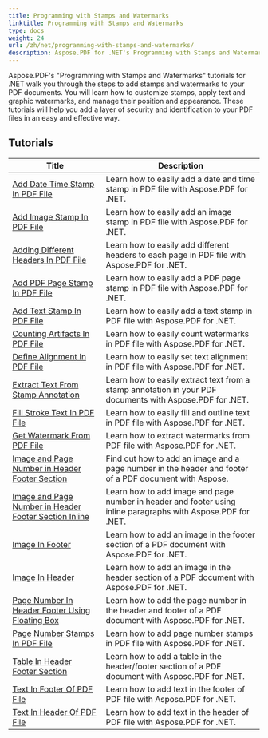 ```yaml
---
title: Programming with Stamps and Watermarks
linktitle: Programming with Stamps and Watermarks
type: docs
weight: 24
url: /zh/net/programming-with-stamps-and-watermarks/
description: Aspose.PDF for .NET's Programming with Stamps and Watermarks tutorials teach you how to add security and personalization elements to your PDF documents.
---
```


Aspose.PDF's "Programming with Stamps and Watermarks" tutorials for .NET walk you through the steps to add stamps and watermarks to your PDF documents. You will learn how to customize stamps, apply text and graphic watermarks, and manage their position and appearance. These tutorials will help you add a layer of security and identification to your PDF files in an easy and effective way.

## Tutorials
| Title | Description |
| --- | --- | 
| [Add Date Time Stamp In PDF File](./add-date-time-stamp/) | Learn how to easily add a date and time stamp in PDF file with Aspose.PDF for .NET. |  
| [Add Image Stamp In PDF File](./add-image-stamp/) | Learn how to easily add an image stamp in PDF file with Aspose.PDF for .NET. |  
| [Adding Different Headers In PDF File](./adding-different-headers/) | Learn how to easily add different headers to each page in PDF file with Aspose.PDF for .NET. |  
| [Add PDF Page Stamp In PDF File](./add-pdf-page-stamp/) | Learn how to easily add a PDF page stamp in PDF file with Aspose.PDF for .NET. |  
| [Add Text Stamp In PDF File](./add-text-stamp/) | Learn how to easily add a text stamp in PDF file with Aspose.PDF for .NET. |  
| [Counting Artifacts In PDF File](./counting-artifacts/) | Learn how to easily count watermarks in PDF file with Aspose.PDF for .NET. |  
| [Define Alignment In PDF File](./define-alignment/) | Learn how to easily set text alignment in PDF file with Aspose.PDF for .NET. |  
| [Extract Text From Stamp Annotation](./extract-text-from-stamp-annotation/) | Learn how to easily extract text from a stamp annotation in your PDF documents with Aspose.PDF for .NET. |  
| [Fill Stroke Text In PDF File](./fill-stroke-text/) | Learn how to easily fill and outline text in PDF file with Aspose.PDF for .NET. |  
| [Get Watermark From PDF File](./get-watermark/) | Learn how to extract watermarks from PDF file with Aspose.PDF for .NET. |  
| [Image and Page Number in Header Footer Section](./image-and-page-number-in-header-footer-section/) | Find out how to add an image and a page number in the header and footer of a PDF document with Aspose. |  
| [Image and Page Number in Header Footer Section Inline](./image-and-page-number-in-header-footer-section-inline/) | Learn how to add image and page number in header and footer using inline paragraphs with Aspose.PDF for .NET. |  
| [Image In Footer](./image-in-footer/) | Learn how to add an image in the footer section of a PDF document with Aspose.PDF for .NET. |  
| [Image In Header](./image-in-header/) | Learn how to add an image in the header section of a PDF document with Aspose.PDF for .NET. |  
| [Page Number In Header Footer Using Floating Box](./page-number-in-header-footer-using-floating-box/) | Learn how to add the page number in the header and footer of a PDF document with Aspose.PDF for .NET. |  
| [Page Number Stamps In PDF File](./page-number-stamps/) | Learn how to add page number stamps in PDF file with Aspose.PDF for .NET. |  
| [Table In Header Footer Section](./table-in-header-footer-section/) | Learn how to add a table in the header/footer section of a PDF document with Aspose.PDF for .NET. |  
| [Text In Footer Of PDF File](./text-in-footer/) | Learn how to add text in the footer of PDF file with Aspose.PDF for .NET. |  
| [Text In Header Of PDF File](./text-in-header/) | Learn how to add text in the header of PDF file with Aspose.PDF for .NET. |  